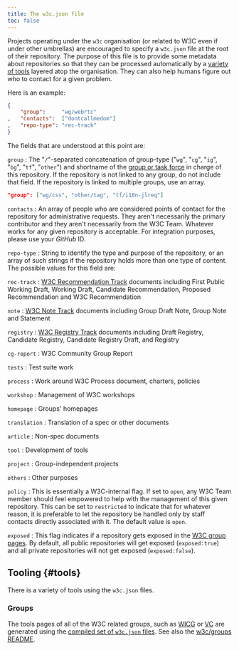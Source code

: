 ```yaml
---
title: The w3c.json file
toc: false
---
```


Projects operating under the `w3c` organisation (or related to W3C even if under other umbrellas) are encouraged to specify a `w3c.json` file at the root of their repository. The purpose of this file is to provide some metadata about repositories so that they can be processed automatically by a [variety of tools](#tools) layered atop the organisation. They can also help humans figure out who to contact for a given problem.

Here is an example:

```json
{
    "group":     "wg/webrtc"
,   "contacts":  ["dontcallmedom"]
,   "repo-type": "rec-track"
}
```

The fields that are understood at this point are:

`group`
: The "`/`"-separated concatenation of group-type ("`wg`", "`cg`", "`ig`", "`bg`", "`tf`", "`other`") and shortname of the [group or task force](https://www.w3.org/groups/) in charge of this repository. If the repository is not linked to any group, do not include that field. If the repository is linked to multiple groups, use an array.

   ```json
   "group": ["wg/css", "other/tag", "tf/i18n-jlreq"]
   ```

`contacts`
: An array of people who are considered points of contact for the repository for administrative requests. They aren't necessarily the primary contributor and they aren't necessarily from the W3C Team. Whatever works for any given repository is acceptable. For integration purposes, please use your *GitHub* ID.

`repo-type`
: String to identify the type and purpose of the repository, or an array of such strings if the repository holds more than one type of content. The possible values for this field are:  
  
   `rec-track`
   : [W3C Recommendation Track](https://www.w3.org/policies/process/#rec-track) documents including First Public Working Draft, Working Draft, Candidate Recommendation, Proposed Recommendation and W3C Recommendation

   `note`
   : [W3C Note Track](https://www.w3.org/policies/process/#note-track) documents including Group Draft Note, Group Note and Statement

   `registry`
   : [W3C Registry Track](https://www.w3.org/policies/process/#registries) documents including Draft Registry, Candidate Registry, Candidate Registry Draft, and Registry

   `cg-report`
   : W3C Community Group Report

   `tests`
   : Test suite work

   `process`
   : Work around W3C Process document, charters, policies

   `workshop`
   : Management of W3C workshops

   `homepage`
   : Groups' homepages

   `translation`
   : Translation of a spec or other documents

   `article`
   : Non-spec documents

   `tool`
   : Development of tools

   `project`
   : Group-independent projects

   `others`
   : Other purposes

`policy`
: This is essentially a W3C-internal flag. If set to `open`, any W3C Team member should feel empowered to help with the management of this given repository. This can be set to `restricted` to indicate that for whatever reason, it is preferable to let the repository be handled only by staff contacts directly associated with it. The default value is `open`.

`exposed`
: This flag indicates if a repository gets exposed in the [W3C group pages](https://www.w3.org/groups/). By default, all public repositories will get exposed (`exposed:true`) and all private repositories will not get exposed (`exposed:false`).

## Tooling {#tools}

There is a variety of tools using the `w3c.json` files.

### Groups

The tools pages of all of the W3C related groups, such as [WICG](https://www.w3.org/groups/cg/wicg/tools/) or [VC](https://www.w3.org/groups/wg/vc/tools/) are generated using the [compiled set of `w3c.json` files](https://w3c.github.io/groups/repositories.json). See also the [w3c/groups README](https://github.com/w3c/groups/blob/main/README.md).
